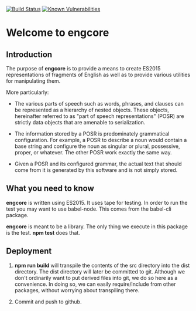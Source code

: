 [![Build Status](https://travis-ci.org/bostontrader/engcore.svg?branch=master)](https://travis-ci.org/bostontrader/engcore)
[![Known Vulnerabilities](https://snyk.io/test/github/bostontrader/engcore/badge.svg)](https://snyk.io/test/github/bostontrader/engcore)

# Welcome to engcore

## Introduction

The purpose of **engcore** is to provide a means to create ES2015 representations of fragments of English as well as to provide various utilities for manipulating them.

More particularly:

- The various parts of speech such as words, phrases, and clauses can be represented as a hierarchy of nested objects.  These objects, hereinafter referred to as "part of speech representations" (POSR) are strictly data objects that are amenable to serialization.

- The information stored by a POSR is predominately grammatical configuration. For example, a POSR to describe a noun would contain a base string and configure the noun as singular or plural, possessive, proper, or whatever.  The other POSR work
exactly the same way.

- Given a POSR and its configured grammar, the actual text that should come from it is generated by this software and is not simply stored.

## What you need to know

**engcore** is written using ES2015.  It uses tape for testing. In order to run the test you may want to use babel-node. This comes from the babel-cli package.

**engcore** is meant to be a library. The only thing we execute in this package is the test.  **npm test** does that.

## Deployment ##

1. **npm run build** will transpile the contents of the src directory into the dist directory. The dist directory will later be committed to git.  Although we don't ordinarily want to put derived files into git, we do so here as a convenience.  In doing so, we can easily require/include from other packages, without worrying about transpiling there.

2. Commit and push to github.




